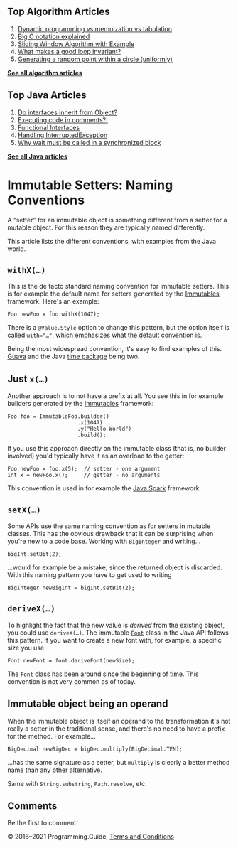 <span class="underline"></span>

<span class="underline"></span>

## Top Algorithm Articles

1.  [Dynamic programming vs memoization vs tabulation](dynamic-programming-vs-memoization-vs-tabulation.html)
2.  [Big O notation explained](big-o-notation-explained.html)
3.  [Sliding Window Algorithm with Example](sliding-window-example.html)
4.  [What makes a good loop invariant?](what-makes-a-good-loop-invariant.html)
5.  [Generating a random point within a circle (uniformly)](random-point-within-circle.html)

[**See all algorithm articles**](algorithms.html)

<span class="underline"></span>

## Top Java Articles

1.  [Do interfaces inherit from Object?](java/do-interfaces-inherit-from-object.html)
2.  [Executing code in comments?!](java/executing-code-in-comments.html)
3.  [Functional Interfaces](java/functional-interfaces.html)
4.  [Handling InterruptedException](java/handling-interrupted-exceptions.html)
5.  [Why wait must be called in a synchronized block](java/why-wait-must-be-in-synchronized.html)

[**See all Java articles**](java/index.html)

# Immutable Setters: Naming Conventions

A “setter” for an immutable object is something different from a setter for a mutable object. For this reason they are typically named differently.

This article lists the different conventions, with examples from the Java world.

## `withX(…)`

This is the de facto standard naming convention for immutable setters. This is for example the default name for setters generated by the [Immutables](https://immutables.github.io/) framework. Here's an example:

    Foo newFoo = foo.withX(1047);

There is a `@Value.Style` option to change this pattern, but the option itself is called `with="…"`, which emphasizes what the default convention is.

Being the most widespread convention, it's easy to find examples of this. [Guava](https://github.com/google/guava) and the Java [time package](https://docs.oracle.com/javase/8/docs/api/java/time/package-summary.html) being two.

## Just `x(…)`

Another approach is to not have a prefix at all. You see this in for example builders generated by the [Immutables](https://immutables.github.io/) framework:

    Foo foo = ImmutableFoo.builder()
                          .x(1047)
                          .y("Hello World")
                          .build();

If you use this approach directly on the immutable class (that is, no builder involved) you'd typically have it as an overload to the getter:

    Foo newFoo = foo.x(5);  // setter - one argument
    int x = newFoo.x();     // getter - no arguments

This convention is used in for example the [Java Spark](https://sparkjava.com/) framework.

## `setX(…)`

Some APIs use the same naming convention as for setters in mutable classes. This has the obvious drawback that it can be surprising when you're new to a code base. Working with [`BigInteger`](https://docs.oracle.com/javase/8/docs/api/java/math/BigInteger.html) and writing…

    bigInt.setBit(2);

…would for example be a mistake, since the returned object is discarded. With this naming pattern you have to get used to writing

    BigInteger newBigInt = bigInt.setBit(2);

## `deriveX(…)`

To highlight the fact that the new value is _derived_ from the existing object, you could use `deriveX(…)`. The immutable [`Font`](https://docs.oracle.com/javase/9/docs/api/java/awt/Font.html) class in the Java API follows this pattern. If you want to create a new font with, for example, a specific size you use

    Font newFont = font.deriveFont(newSize);

The `Font` class has been around since the beginning of time. This convention is not very common as of today.

## Immutable object being an operand

When the immutable object is itself an operand to the transformation it's not really a setter in the traditional sense, and there's no need to have a prefix for the method. For example…

    BigDecimal newBigDec = bigDec.multiply(BigDecimal.TEN);

…has the same signature as a setter, but `multiply` is clearly a better method name than any other alternative.

Same with `String.substring`, `Path.resolve`, etc.

## Comments

Be the first to comment!

© 2016–2021 Programming.Guide, [Terms and Conditions](terms-and-conditions.html)
